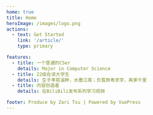 ```yaml
---
home: true
title: Home
heroImage: /images/logo.png
actions:
  - text: Get Started
    link: '/article/'
    type: primary

features:
  - title: 一个普通的CSer
    details: Major in Computer Science
  - title: 22级在读大学生
    details: 生于孝慈溪畔，水墨江南；负笈旅粤求学，离家千里
  - title: 内容创造者
    details: 在BiliBili发布系列学习视频

footer: Produce by Zari Tsu | Powered by VuePress
---
```



[default-theme-home]: https://vuejs.press/reference/default-theme/frontmatter.html#home-page
